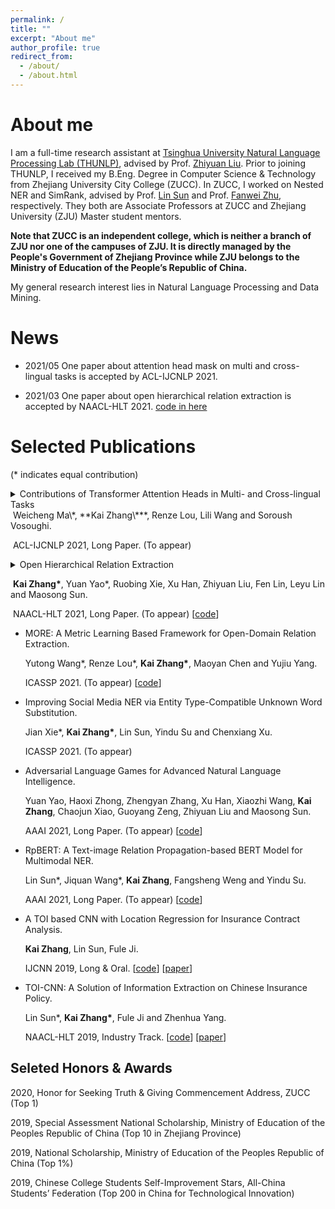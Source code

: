 ```yaml
---
permalink: /
title: ""
excerpt: "About me"
author_profile: true
redirect_from: 
  - /about/
  - /about.html
---
```

# About me

I am a full-time research assistant at [Tsinghua University Natural Language Processing Lab (THUNLP)](http://nlp.csai.tsinghua.edu.cn/site2/index.php/en), advised by Prof. [Zhiyuan Liu](http://nlp.csai.tsinghua.edu.cn/~lzy/). Prior to joining THUNLP, I received my B.Eng. Degree in Computer Science & Technology from Zhejiang University City College (ZUCC). In ZUCC, I worked on Nested NER and SimRank, advised by Prof. [Lin Sun](http://jsxy.zucc.edu.cn/art/2020/4/8/art_2788_194362.html) and Prof. [Fanwei Zhu](http://jsxy.zucc.edu.cn/art/2013/4/18/art_265_94143.html), respectively. They both are Associate Professors at ZUCC and Zhejiang University (ZJU) Master student mentors.

**Note that ZUCC is an independent college, which is neither a branch of ZJU nor one of the campuses of  ZJU. It is directly managed by the People's Government of Zhejiang Province while ZJU belongs to the Ministry of Education of the People’s Republic of China.**

My general research interest lies in Natural Language Processing and Data Mining.

# News

- 2021/05  One paper about attention head mask on multi and cross-lingual tasks is accepted by ACL-IJCNLP 2021. 

- 2021/03  One paper about open hierarchical relation extraction is accepted by NAACL-HLT 2021. [code in here](https://github.com/thunlp/OHRE)





# Selected Publications

(\*  indicates equal contribution)

<details>
<summary>Contributions of Transformer Attention Heads in Multi- and Cross-lingual Tasks</summary>
	This paper studies the relative importance of attention heads in Transformer-based models to aid their interpretability in cross-lingual and multi-lingual tasks. Prior research has found that only a few attention heads are important in each mono-lingual Natural Language Processing (NLP) task and pruning the remaining heads leads to comparable or improved performance of the model. However, the impact of pruning attention heads is not yet clear in cross-lingual and multi-lingual tasks. Through extensive experiments, we show that (1) pruning a number of attention heads in a multi-lingual Transformer-based model has, in general, positive effects on its performance in cross-lingual and multi-lingual tasks and (2) the attention heads to be pruned can be ranked using gradients and identified with a few trial experiments. Our experiments focus on sequence labeling tasks, with potential applicability on other cross-lingual and multi-lingual tasks. For comprehensiveness, we examine two pre-trained multi-lingual models, namely multi-lingual BERT (mBERT) and XLM-R, on three tasks across 9 languages each. We also discuss the validity of our findings and their extensibility to truly resource-scarce languages and other task settings.
</details>
​    Weicheng Ma\*, **Kai Zhang\***, Renze Lou, Lili Wang and Soroush Vosoughi. 

​	ACL-IJCNLP 2021, Long Paper. (To appear) 

<details>
<summary>Open Hierarchical Relation Extraction</summary>
Open relation extraction (OpenRE) aims to extract novel relation types from open-domain corpora, which plays an important role in completing the relation schemes of knowledge bases (KBs). Most OpenRE methods cast different relation types in isolation without considering their hierarchical dependency. We argue that OpenRE is inherently in close connection with relation hierarchies. To address the bidirectional connections between OpenRE and relation hierarchy, we propose the task of open hierarchical relation extraction and present a novel OHRE framework for the task. To effectively integrate hierarchy information into relation representations for better novel relation extraction, we propose a dynamic hierarchical triplet objective and hierarchical curriculum training paradigm. We also present a top-down hierarchy expansion algorithm to add the extracted relations into existing hierarchies with reasonable interpretability. Comprehensive experiments show that OHRE outperforms state-of-the-art models by a large margin on both relation clustering and hierarchy expansion. The source code and experiment details of this paper can be obtained from https://github.com/thunlp/OHRE.
</details>

​	**Kai Zhang\***, Yuan Yao*, Ruobing Xie, Xu Han, Zhiyuan Liu, Fen Lin, Leyu Lin and Maosong Sun. 

​	NAACL-HLT 2021, Long Paper. (To appear) \[[code](https://github.com/thunlp/OHRE)\]

- MORE: A Metric Learning Based Framework for Open-Domain Relation Extraction. 

  Yutong Wang\*, Renze Lou\*, **Kai Zhang\***, Maoyan Chen and Yujiu Yang. 

  ICASSP 2021. (To appear) \[[code](https://github.com/RenzeLou/MORE)\]

- Improving Social Media NER via Entity Type-Compatible Unknown Word Substitution. 

  Jian Xie\*, **Kai Zhang\***, Lin Sun, Yindu Su and Chenxiang Xu. 

  ICASSP 2021. (To appear) 

- Adversarial Language Games for Advanced Natural Language Intelligence. 

  Yuan Yao, Haoxi Zhong, Zhengyan Zhang, Xu Han, Xiaozhi Wang, **Kai Zhang**, Chaojun Xiao, Guoyang Zeng, Zhiyuan Liu and Maosong Sun.

  AAAI 2021, Long Paper. (To appear) \[[code](https://github.com/Multimodal-NER/RpBERT)\]

- RpBERT: A Text-image Relation Propagation-based BERT Model for Multimodal NER. 

  Lin Sun\*, Jiquan Wang\*, **Kai Zhang**, Fangsheng Weng and Yindu Su. 

  AAAI 2021, Long Paper. (To appear) [[code](https://github.com/Multimodal-NER/RpBERT)]

- A TOI based CNN with Location Regression for Insurance Contract Analysis.

  **Kai Zhang**, Lin Sun, Fule Ji.

  IJCNN 2019, Long & Oral. \[[code](https://github.com/ETIP-team/ETIP-Project)\] [[paper](https://ieeexplore.ieee.org/abstract/document/8852052/)]

- TOI-CNN: A Solution of Information Extraction on Chinese Insurance Policy.

  Lin Sun\*, **Kai Zhang\***, Fule Ji and Zhenhua Yang. 

  NAACL-HLT 2019, Industry Track. \[[code](https://github.com/ETIP-team/ETIP-Project)\] [[paper](https://www.aclweb.org/anthology/N19-2022.pdf)]



## Seleted Honors & Awards

2020, Honor for Seeking Truth & Giving Commencement Address, ZUCC (Top 1)

2019, Special Assessment National Scholarship, Ministry of Education of the Peoples Republic of China (Top 10 in Zhejiang Province)

2019, National Scholarship, Ministry of Education of the Peoples Republic of China (Top 1%)

2019, Chinese College Students Self-Improvement Stars, All-China Students’ Federation (Top 200 in China for Technological Innovation)